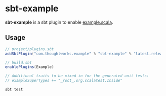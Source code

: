 # sbt-example
**sbt-example** is a sbt plugin to enable [example.scala](https://javadoc.io/page/com.thoughtworks.example/unidoc_2.12/latest/com/thoughtworks/example.html).

## Usage

``` sbt
// project/plugins.sbt
addSbtPlugin("com.thoughtworks.example" % "sbt-example" % "latest.release")
```

``` sbt
// build.sbt
enablePlugins(Example)

// Additional traits to be mixed-in for the generated unit tests:
// exampleSuperTypes += "_root_.org.scalatest.Inside"
```

``` shell
sbt test
```
